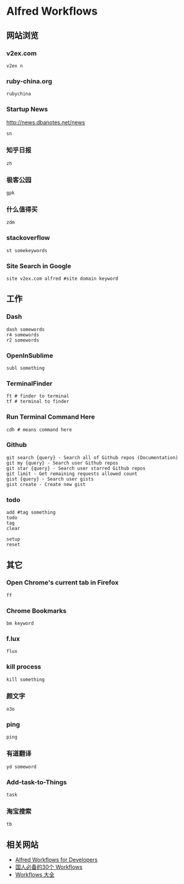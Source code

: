 # Alfred Workflows

## 网站浏览

### v2ex.com

```
v2ex n
```

### ruby-china.org

```
rubychina
```

### Startup News

http://news.dbanotes.net/news

```
sn
```

### 知乎日报

```
zh
```

### 极客公园

```
gpk
```

### 什么值得买

```
zdm
```

### stackoverflow

```
st somekeywords
```

### Site Search in Google

```
site v2ex.com alfred #site domain keyword
```

## 工作

### Dash

```
dash somewords 
r4 somewords
r2 somewords
```

### OpenInSublime

```
subl something
```

### TerminalFinder

```
ft # finder to terminal
tf # terminal to finder
```

### Run Terminal Command Here

```
cdh # means command here
```

### Github

```
git search {query} - Search all of Github repos (Documentation)
git my {query} - Search user Github repos
git star {query} - Search user starred Github repos
git limit - Get remaining requests allowed count
gist {query} - Search user gists
gist create - Create new gist
```

### todo

```
add #tag something
todo
tag
clear

setup
reset
```

## 其它

### Open Chrome's current tab in Firefox

```
ff
```

### Chrome Bookmarks

```
bm keyword
```

### f.lux

```
flux
```

### kill process

```
kill something
```

### 颜文字

```
o3o
```

### ping

```
ping
```

### 有道翻译

```
yd someword
```
### Add-task-to-Things

```
task
```

### 淘宝搜索

```
tb
```

## 相关网站

* [Alfred Workflows for Developers](https://github.com/willfarrell/alfred-workflows)
* [国人必备的30个 Workflows](http://www.waerfa.com/alfred-workflow)
* [Workflows 大全](http://www.alfredworkflow.com/)